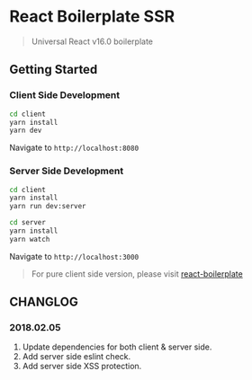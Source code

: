 # React Boilerplate SSR

> Universal React v16.0 boilerplate

## Getting Started

### Client Side Development

```bash
cd client
yarn install
yarn dev
```

Navigate to `http://localhost:8080`

### Server Side Development

```bash
cd client
yarn install
yarn run dev:server

cd server
yarn install
yarn watch
```

Navigate to `http://localhost:3000`


> For pure client side version, please visit [react-boilerplate](https://github.com/AlanWei/react-boilerplate)

## CHANGLOG

### 2018.02.05
1. Update dependencies for both client & server side.
2. Add server side eslint check.
3. Add server side XSS protection.
